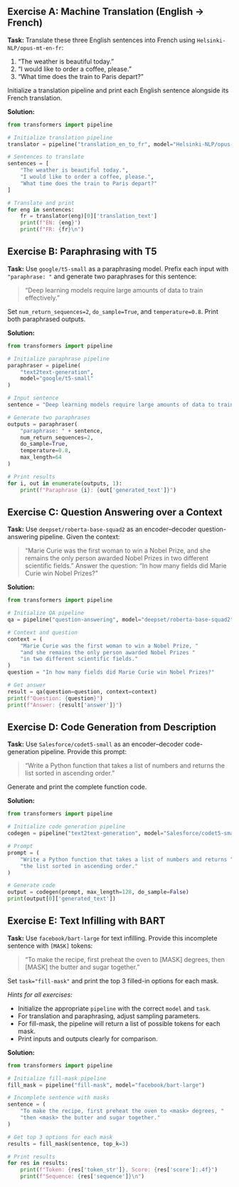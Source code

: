 ## Exercise A: Machine Translation (English → French)

**Task:**
Translate these three English sentences into French using `Helsinki-NLP/opus-mt-en-fr`:

1. “The weather is beautiful today.”
2. “I would like to order a coffee, please.”
3. “What time does the train to Paris depart?”

Initialize a translation pipeline and print each English sentence alongside its French translation.

**Solution:**

```python
from transformers import pipeline

# Initialize translation pipeline
translator = pipeline("translation_en_to_fr", model="Helsinki-NLP/opus-mt-en-fr")

# Sentences to translate
sentences = [
    "The weather is beautiful today.",
    "I would like to order a coffee, please.",
    "What time does the train to Paris depart?"
]

# Translate and print
for eng in sentences:
    fr = translator(eng)[0]['translation_text']
    print(f"EN: {eng}")
    print(f"FR: {fr}\n")
```


## Exercise B: Paraphrasing with T5

**Task:**
Use `google/t5-small` as a paraphrasing model. Prefix each input with `"paraphrase: "` and generate two paraphrases for this sentence:
> “Deep learning models require large amounts of data to train effectively.”

Set `num_return_sequences=2`, `do_sample=True`, and `temperature=0.8`. Print both paraphrased outputs.

**Solution:**

```python
from transformers import pipeline

# Initialize paraphrase pipeline
paraphraser = pipeline(
    "text2text-generation",
    model="google/t5-small"
)

# Input sentence
sentence = "Deep learning models require large amounts of data to train effectively."

# Generate two paraphrases
outputs = paraphraser(
    "paraphrase: " + sentence,
    num_return_sequences=2,
    do_sample=True,
    temperature=0.8,
    max_length=64
)

# Print results
for i, out in enumerate(outputs, 1):
    print(f"Paraphrase {i}: {out['generated_text']}")
```


## Exercise C: Question Answering over a Context

**Task:**
Use `deepset/roberta-base-squad2` as an encoder–decoder question-answering pipeline. Given the context:
> “Marie Curie was the first woman to win a Nobel Prize, and she remains the only person awarded Nobel Prizes in two different scientific fields.”
Answer the question:
> “In how many fields did Marie Curie win Nobel Prizes?”

**Solution:**

```python
from transformers import pipeline

# Initialize QA pipeline
qa = pipeline("question-answering", model="deepset/roberta-base-squad2")

# Context and question
context = (
    "Marie Curie was the first woman to win a Nobel Prize, "
    "and she remains the only person awarded Nobel Prizes "
    "in two different scientific fields."
)
question = "In how many fields did Marie Curie win Nobel Prizes?"

# Get answer
result = qa(question=question, context=context)
print(f"Question: {question}")
print(f"Answer: {result['answer']}")
```


## Exercise D: Code Generation from Description

**Task:**
Use `Salesforce/codet5-small` as an encoder–decoder code-generation pipeline. Provide this prompt:
> “Write a Python function that takes a list of numbers and returns the list sorted in ascending order.”

Generate and print the complete function code.

**Solution:**

```python
from transformers import pipeline

# Initialize code generation pipeline
codegen = pipeline("text2text-generation", model="Salesforce/codet5-small")

# Prompt
prompt = (
    "Write a Python function that takes a list of numbers and returns "
    "the list sorted in ascending order."
)

# Generate code
output = codegen(prompt, max_length=128, do_sample=False)
print(output[0]['generated_text'])
```


## Exercise E: Text Infilling with BART

**Task:**
Use `facebook/bart-large` for text infilling. Provide this incomplete sentence with `[MASK]` tokens:
> “To make the recipe, first preheat the oven to [MASK] degrees, then [MASK] the butter and sugar together.”

Set `task="fill-mask"` and print the top 3 filled-in options for each mask.

*Hints for all exercises:*

- Initialize the appropriate `pipeline` with the correct `model` and `task`.
- For translation and paraphrasing, adjust sampling parameters.
- For fill-mask, the pipeline will return a list of possible tokens for each mask.
- Print inputs and outputs clearly for comparison.

**Solution:**

```python
from transformers import pipeline

# Initialize fill-mask pipeline
fill_mask = pipeline("fill-mask", model="facebook/bart-large")

# Incomplete sentence with masks
sentence = (
    "To make the recipe, first preheat the oven to <mask> degrees, "
    "then <mask> the butter and sugar together."
)

# Get top 3 options for each mask
results = fill_mask(sentence, top_k=3)

# Print results
for res in results:
    print(f"Token: {res['token_str']}, Score: {res['score']:.4f}")
    print(f"Sequence: {res['sequence']}\n")
```

